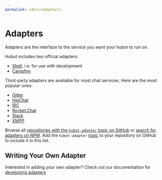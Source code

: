 ```yaml
---
permalink: /docs/adapters/
---
```


# Adapters

Adapters are the interface to the service you want your hubot to run on.

Hubot includes two official adapters:

* [Shell](./adapters/shell.md), i.e. for use with development
* [Campfire](./adapters/campfire.md)

Third-party adapters are available for most chat services. Here are the most popular ones:

* [Gitter](https://github.com/huafu/hubot-gitter2)
* [HipChat](https://github.com/hipchat/hubot-hipchat)
* [IRC](https://github.com/nandub/hubot-irc)
* [Rocket.Chat](https://github.com/RocketChat/hubot-rocketchat)
* [Slack](https://github.com/slackhq/hubot-slack)
* [XMPP](https://github.com/markstory/hubot-xmpp)

Browse all [repositories with the `hubot-adapter` topic on GitHub](https://github.com/search?q=topic%3Ahubot-adapter&type=Repositories) or [search for adapters on NPM](https://www.npmjs.com/search?q=hubot%20adapter&ranking=popularity). Add the `hubot-adapter` [topic](https://help.github.com/articles/classifying-your-repository-with-topics/) to your repository on GitHub to include it in this list.

## Writing Your Own Adapter

Interested in adding your own adapter? Check out our documentation for [developing adapters](./adapters/development.md)
